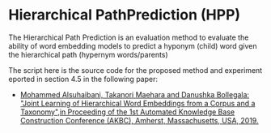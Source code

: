 # Hierarchical PathPrediction (HPP)
The Hierarchical Path Prediction is an evaluation method to evaluate the ability of word embedding models to predict a hyponym (child) word given the hierarchical path (hypernym words/parents)

The script here is the source code for the proposed method and experiment eported in section 4.5 in the following paper:
* [Mohammed Alsuhaibani, Takanori Maehara and Danushka Bollegala: "Joint Learning of Hierarchical Word Embeddings from a Corpus and a Taxonomy",in Proceeding of the 1st Automated Knowledge Base Construction Conference (AKBC), Amherst, Massachusetts, USA, 2019.](https://openreview.net/pdf?id=S1xf-W5paX)
